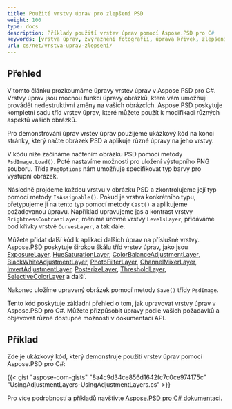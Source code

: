 ```yaml
---
title: Použití vrstvy úprav pro zlepšení PSD
weight: 100
type: docs
description: Příklady použití vrstev úprav pomocí Aspose.PSD pro C#
keywords: [vrstva úprav, zvýraznění fotografií, úprava křivek, zlepšení úrovní, invertování, fotografický filtr, PSD API, C#, csharp, ukázkový kód]
url: cs/net/vrstva-uprav-zlepseni/
---
```


## Přehled

V tomto článku prozkoumáme úpravy vrstev úprav v Aspose.PSD pro C#. Vrstvy úprav jsou mocnou funkcí úpravy obrázků, které vám umožňují provádět nedestruktivní změny na vašich obrázcích. Aspose.PSD poskytuje kompletní sadu tříd vrstev úprav, které můžete použít k modifikaci různých aspektů vašich obrázků.

Pro demonstrování úprav vrstev úprav použijeme ukázkový kód na konci stránky, který načte obrázek PSD a aplikuje různé úpravy na jeho vrstvy.

V kódu níže začínáme načtením obrázku PSD pomocí metody `PsdImage.Load()`. Poté nastavíme možnosti pro uložení výstupního PNG souboru. Třída `PngOptions` nám umožňuje specifikovat typ barvy pro výstupní obrázek.

Následně projdeme každou vrstvu v obrázku PSD a zkontrolujeme její typ pomocí metody `IsAssignable()`. Pokud je vrstva konkrétního typu, přetypujeme ji na tento typ pomocí metody `Cast()` a aplikujeme požadovanou úpravu. Například upravujeme jas a kontrast vrstvy `BrightnessContrastLayer`, měníme úrovně vrstvy `LevelsLayer`, přidáváme bod křivky vrstvě `CurvesLayer`, a tak dále.

Můžete přidat další kód k aplikaci dalších úprav na příslušné vrstvy. Aspose.PSD poskytuje širokou škálu tříd vrstev úprav, jako jsou [ExposureLayer](https://reference.aspose.com/psd/net/aspose.psd.fileformats.psd.layers.adjustmentlayers/exposurelayer), [HueSaturationLayer](https://reference.aspose.com/psd/net/aspose.psd.fileformats.psd.layers.adjustmentlayers/huesaturationlayer), [ColorBalanceAdjustmentLayer](https://reference.aspose.com/psd/net/aspose.psd.fileformats.psd.layers.adjustmentlayers/colorbalanceadjustmentlayer), [BlackWhiteAdjustmentLayer](https://reference.aspose.com/psd/net/aspose.psd.fileformats.psd.layers.adjustmentlayers/blackwhiteadjustmentlayer), [PhotoFilterLayer](https://reference.aspose.com/psd/net/aspose.psd.fileformats.psd.layers.adjustmentlayers/photofilterlayer), [ChannelMixerLayer](https://reference.aspose.com/psd/net/aspose.psd.fileformats.psd.layers.adjustmentlayers/channelmixerlayer), [InvertAdjustmentLayer](https://reference.aspose.com/psd/net/aspose.psd.fileformats.psd.layers.adjustmentlayers/invertadjustmentlayer), [PosterizeLayer](https://reference.aspose.com/psd/net/aspose.psd.fileformats.psd.layers.adjustmentlayers/posterizelayer), [ThresholdLayer](https://reference.aspose.com/psd/net/aspose.psd.fileformats.psd.layers.adjustmentlayers/thresholdlayer), [SelectiveColorLayer](https://reference.aspose.com/psd/net/aspose.psd.fileformats.psd.layers.adjustmentlayers/selectivecolorlayer) a další.

Nakonec uložíme upravený obrázek pomocí metody `Save()` třídy `PsdImage`.

Tento kód poskytuje základní přehled o tom, jak upravovat vrstvy úprav v Aspose.PSD pro C#. Můžete přizpůsobit úpravy podle vašich požadavků a objevovat různé dostupné možnosti v dokumentaci API.

## Příklad

Zde je ukázkový kód, který demonstruje použití vrstev úprav pomocí Aspose.PSD pro C#:

{{< gist "aspose-com-gists" "8a4c9d34ce856d1642fc7c0ce974175c" "UsingAdjustmentLayers-UsingAdjustmentLayers.cs" >}}

Pro více podrobností a příkladů navštivte [Aspose.PSD pro C# dokumentaci](https://docs.aspose.com/psd/net/).

